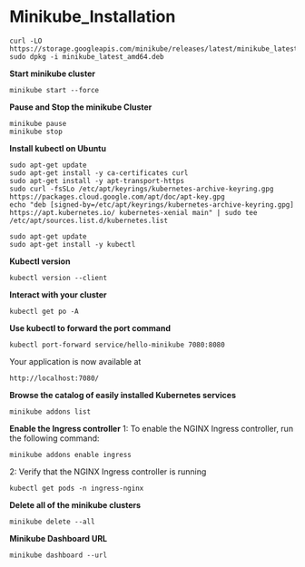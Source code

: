 # Minikube_Installation



```
curl -LO https://storage.googleapis.com/minikube/releases/latest/minikube_latest_amd64.deb
sudo dpkg -i minikube_latest_amd64.deb
```
**Start minikube cluster**
```
minikube start --force
```
**Pause and Stop the minikube Cluster**
```
minikube pause
minikube stop
```
**Install kubectl on Ubuntu**
```
sudo apt-get update
sudo apt-get install -y ca-certificates curl
sudo apt-get install -y apt-transport-https
sudo curl -fsSLo /etc/apt/keyrings/kubernetes-archive-keyring.gpg https://packages.cloud.google.com/apt/doc/apt-key.gpg
echo "deb [signed-by=/etc/apt/keyrings/kubernetes-archive-keyring.gpg] https://apt.kubernetes.io/ kubernetes-xenial main" | sudo tee /etc/apt/sources.list.d/kubernetes.list
```
```
sudo apt-get update
sudo apt-get install -y kubectl
```
**Kubectl version**
```
kubectl version --client
```
**Interact with your cluster**
```
kubectl get po -A
```
**Use kubectl to forward the port command**
```
kubectl port-forward service/hello-minikube 7080:8080
```
Your application is now available at 
```
http://localhost:7080/
```
**Browse the catalog of easily installed Kubernetes services**
```
minikube addons list
```
**Enable the Ingress controller**
1: To enable the NGINX Ingress controller, run the following command:
```
minikube addons enable ingress
```
2: Verify that the NGINX Ingress controller is running
```
kubectl get pods -n ingress-nginx
```
**Delete all of the minikube clusters**
```
minikube delete --all
```
**Minikube Dashboard URL**
```
minikube dashboard --url
```
